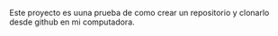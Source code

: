 Este proyecto es uuna prueba de como crear un repositorio y clonarlo desde github en mi computadora.